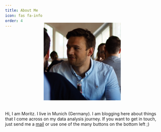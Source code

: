 ```yaml
---
title: About Me
icon: fas fa-info
order: 4
---
```


<figure style="width: 50%;  margin: -2rem auto 2rem;">
  <img src="/resources/images/pic.jpg"/>
</figure>

Hi, I am Moritz. I live in Munich (Germany). I am blogging here about things that I come across on my data analysis journey. If you want to get in touch, just send me a <a href="mailto:koerber.moritz@gmail.com">mail</a> or use one of the many buttons on the bottom left ;)